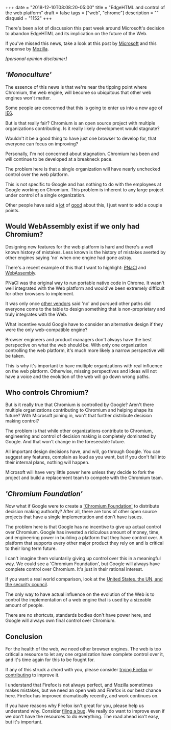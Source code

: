 +++
date = "2018-12-10T08:08:20-05:00"
title = "EdgeHTML and control of the web platform"
draft = false
tags = ["web", "chrome"]
description = ""
disqusid = "1152"
+++

There's been a lot of discussion this past week around Microsoft's decision to abandon EdgeHTML and its implication on the future of the Web.

If you've missed this news, take a look at this post by [Microsoft](https://blogs.windows.com/windowsexperience/2018/12/06/microsoft-edge-making-the-web-better-through-more-open-source-collaboration/) and this response by [Mozilla](https://blog.mozilla.org/blog/2018/12/06/goodbye-edge/).

<!--more-->

*[personal opinion disclaimer]*

## *'Monoculture'*

The essence of this news is that we're near the tipping point where Chromium, the web engine, will become so ubiquitous that other web engines won't matter.

Some people are concerned that this is going to enter us into a new age of [IE6](https://en.wikipedia.org/wiki/Internet_Explorer_6).

But is that really fair? Chromium is an open source project with multiple organizations contributing. Is it really likely development would stagnate?

Wouldn't it be a good thing to have just one browser to develop for, that everyone can focus on improving?

Personally, I'm not concerned about stagnation. Chromium has been and will continue to be developed at a breakneck pace.

The problem here is that a single organization will have nearly unchecked control over the web platform.

This is not specific to Google and has nothing to do with the employees at Google working on Chromium. This problem is inherent to any large project under control of a single organization.

Other people have said a [lot](https://robert.ocallahan.org/2014/08/choose-firefox-now-or-later-you-wont.html) of [good](https://twitter.com/annevk/status/1070259200381632513) about this, I just want to add a couple points.

## Would WebAssembly exist if we only had Chromium?

Designing new features for the web platform is hard and there's a well known history of mistakes. Less known is the history of mistakes averted by other engines saying 'no' when one engine had gone astray.

There's a recent example of this that I want to highlight: [PNaCl](https://en.wikipedia.org/wiki/Google_Native_Client) and [WebAssembly](https://webassembly.org/).

PNaCl was the original way to run portable native code in Chrome. It wasn't well integrated with the Web platform and would've been extremely difficult for other browsers to implement.

It was only once [other vendors](https://robert.ocallahan.org/2017/06/webassembly-mozilla-won.html) said 'no' and pursued other paths did everyone come to the table to design something that is non-proprietary and truly integrates with the Web.

What incentive would Google have to consider an alternative design if they were the only web-compatible engine?

Browser engineers and product managers don't always have the best perspective on what the web should be. With only one organization controlling the web platform, it's much more likely a narrow perspective will be taken.

This is why it's important to have multiple organizations with real influence on the web platform. Otherwise, missing perspectives and ideas will not have a voice and the evolution of the web will go down wrong paths.

## Who controls Chromium?

But is it really true that Chromium is controlled by Google? Aren't there multiple organizations contributing to Chromium and helping shape its future? With Microsoft joining in, won't that further distribute decision making control?

The problem is that while other organizations contribute to Chromium, engineering and control of decision making is completely dominated by Google. And that won't change in the foreseeable future.

All important design decisions have, and will, go through Google. You can suggest any features, complain as loud as you want, but if you don't fall into their internal plans, nothing will happen.

Microsoft will have very little power here unless they decide to fork the project and build a replacement team to compete with the Chromium team.

## *'Chromium Foundation'*

Now what if Google were to create a ['Chromium Foundation'](https://twitter.com/_richtr/status/1070275428437377024) to distribute decision making authority? After all, there are tons of other open source projects that have a single implementation and don't have issues.

The problem here is that Google has no incentive to give up actual control over Chromium. Google has invested a ridiculous amount of money, time, and engineering power in building a platform that they have control over. A platform that supports every other major product they rely on and is critical to their long term future.

I can't imagine them voluntarily giving up control over this in a meaningful way. We could see a 'Chromium Foundation', but Google will always have complete control over Chromium. It's just in their rational interest.

If you want a real world comparison, look at the [United States, the UN, and the security council](https://en.wikipedia.org/wiki/United_Nations_Security_Council_veto_power).

The only way to have actual influence on the evolution of the Web is to control the implementation of a web engine that is used by a sizeable amount of people.

There are no shortcuts, standards bodies don't have power here, and Google will always own final control over Chromium.

## Conclusion

For the health of the web, we need other browser engines. The web is too critical a resource to let any one organization have complete control over it, and it's time again for this to be fought for.

If any of this struck a chord with you, please consider [trying Firefox](https://www.mozilla.org/en-US/firefox/fights-for-you/) or [contributing](https://developer.mozilla.org/en-US/docs/Mozilla/Developer_guide/Introduction) to improve it.

I understand that Firefox is not always perfect, and Mozilla sometimes makes mistakes, but we need an open web and Firefox is our best chance here. Firefox has improved dramatically recently, and work continues on.

If you have reasons why Firefox isn't great for you, please help us understand why. Consider [filing a bug](https://bugzilla.mozilla.org/). We really do want to improve even if we don't have the resources to do everything. The road ahead isn't easy, but it's important.
